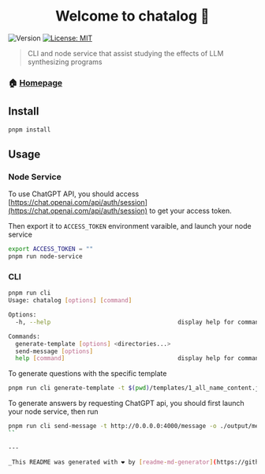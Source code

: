 <h1 align="center">Welcome to chatalog 👋</h1>
<p>
  <img alt="Version" src="https://img.shields.io/badge/version-1.0.0-blue.svg?cacheSeconds=2592000" />
  <a href="#" target="_blank">
    <img alt="License: MIT" src="https://img.shields.io/badge/License-MIT-yellow.svg" />
  </a>
</p>

> CLI and node service that assist studying the effects of LLM synthesizing programs

### 🏠 [Homepage](https://github.com/CPunisher/chatalog)

## Install

```sh
pnpm install
```

## Usage

### Node Service

To use ChatGPT API, you should access [https://chat.openai.com/api/auth/session](https://chat.openai.com/api/auth/session) to get your access token.

Then export it to `ACCESS_TOKEN` environment varaible, and launch your node service

```sh
export ACCESS_TOKEN = ""
pnpm run node-service
```

### CLI

```sh
pnpm run cli
Usage: chatalog [options] [command]

Options:
  -h, --help                                    display help for command

Commands:
  generate-template [options] <directories...>
  send-message [options]
  help [command]                                display help for command
```

To generate questions with the specific template

```sh
pnpm run cli generate-template -t $(pwd)/templates/1_all_name_content.js -o ./output/templates ~/kd_bench/adjacent-to-rend ~/kd_bench/graph-coloring
```

To generate answers by requesting ChatGPT api, you should first launch your node service, then run

```sh
pnpm run cli send-message -t http://0.0.0.0:4000/message -o ./output/messages -s template1.json template2.json
``

---

_This README was generated with ❤️ by [readme-md-generator](https://github.com/kefranabg/readme-md-generator)_
```
